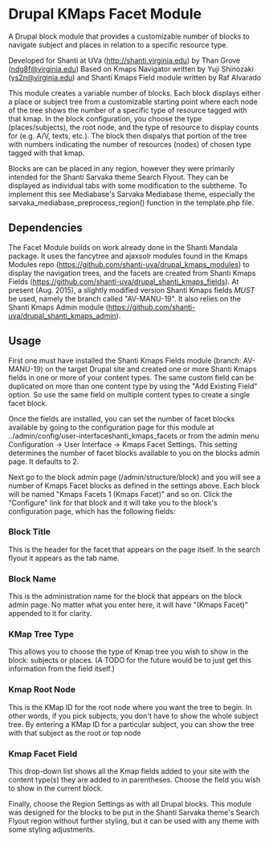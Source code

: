 Drupal KMaps Facet Module
=============================

A Drupal block module that provides a customizable number of blocks to navigate subject and places in relation to a specific resource type.

Developed for Shanti at UVa (http://shanti.virginia.edu) by Than Grove (ndg8f@virginia.edu)
Based on Kmaps Navigator written by Yuji Shinozaki (ys2n@virginia.edu) and Shanti Kmaps Field module written by Raf Alvarado

This module creates a variable number of blocks. Each block displays either a place or subject tree from a customizable starting point
where each node of the tree shows the number of a specific type of resource tagged with that kmap. In the block configuration, you choose
the type (places/subjects), the root node, and the type of resource to display counts for (e.g. A/V, texts, etc.). The block then dispalys
that portion of the tree with numbers indicating the number of resources (nodes) of chosen type tagged with that kmap.

Blocks are can be placed in any region, however they were primarily intended for the Shanti Sarvaka theme Search Flyout. 
They can be displayed as individual tabs with some modification to the subtheme. To implement this 
see Mediabase's Sarvaka Mediabase theme, especially the sarvaka_mediabase_preprocess_region() function in the template.php file.

## Dependencies
The Facet Module builds on work already done in the Shanti Mandala package. It uses the fancytree and ajaxsolr modules found
in the Kmaps Modules repo (https://github.com/shanti-uva/drupal_kmaps_modules) to display the navigation trees, and the facets
are created from Shanti Kmaps Fields (https://github.com/shanti-uva/drupal_shanti_kmaps_fields). At present (Aug. 2015), a slightly
modified version Shanti Kmaps fields *MUST* be used, namely the branch called "AV-MANU-19". It also relies on the Shanti Kmaps 
Admin module (https://github.com/shanti-uva/drupal_shanti_kmaps_admin).

## Usage
First one must have installed the Shanti Kmaps Fields module (branch: AV-MANU-19) on the target Drupal site and created one 
or more Shanti Kmaps fields in one or more of your content types. The same custom field can be duplicated on more than one content type 
by using the "Add Existing Field" option. So use the same field on multiple content types to create a single facet block.

Once the fields are installed, you can set the number of facet blocks available by going to the configuration page for this 
module at ../admin/config/user-interfaceshanti_kmaps_facets or from the admin menu Configuration -> User Interface -> Kmaps Facet 
Settings. This setting determines the number of facet blocks available to you on the blocks admin page. It defaults to 2.

Next go to the block admin page (/admin/structure/block) and you will see a number of Kmaps Facet blocks as defined in the settings
above. Each block will be named "Kmaps Facets 1 (Kmaps Facet)" and so on. Click the "Configure" link for that block and it will 
take you to the block's configuration page, which has the following fields:

### Block Title
This is the header for the facet that appears on the page itself. In the search flyout it appears as the tab name.

### Block Name
This is the administration name for the block that appears on the block admin page. No matter what you enter here, 
it will have "(Kmaps Facet)" appended to it for clarity.

### KMap Tree Type
This allows you to choose the type of Kmap tree you wish to show in the block: subjects or places. (A TODO for the future 
would be to just get this information from the field itself.)

### Kmap Root Node
This is the KMap ID for the root node where you want the tree to begin. In other words, if you pick subjects, you don't have 
to show the whole subject tree. By entering a KMap ID for a particular subject, you can show the tree with that subject 
as the root or top node

### Kmap Facet Field
This drop-down list shows all the Kmap fields added to your site with the content type(s) they are added to in parentheses. 
Choose the field you wish to show in the current block.

Finally, choose the Region Settings as with all Drupal blocks. This module was designed for the blocks to be put in the Shanti 
Sarvaka theme's Search Flyout region without further styling, but it can be used with any theme with some styling adjustments.
